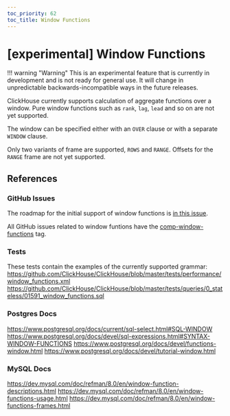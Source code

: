 ```yaml
---
toc_priority: 62
toc_title: Window Functions
---
```


# [experimental] Window Functions

!!! warning "Warning"
This is an experimental feature that is currently in development and is not ready
for general use. It will change in unpredictable backwards-incompatible ways in
the future releases.

ClickHouse currently supports calculation of aggregate functions over a window.
Pure window functions such as `rank`, `lag`, `lead` and so on are not yet supported.

The window can be specified either with an `OVER` clause or with a separate
`WINDOW` clause.

Only two variants of frame are supported, `ROWS` and `RANGE`. Offsets for the `RANGE` frame are not yet supported.

## References

### GitHub Issues
The roadmap for the initial support of window functions is [in this issue](https://github.com/ClickHouse/ClickHouse/issues/18097).

All GitHub issues related to window funtions have the [comp-window-functions](https://github.com/ClickHouse/ClickHouse/labels/comp-window-functions) tag.

### Tests
These tests contain the examples of the currently supported grammar:
https://github.com/ClickHouse/ClickHouse/blob/master/tests/performance/window_functions.xml
https://github.com/ClickHouse/ClickHouse/blob/master/tests/queries/0_stateless/01591_window_functions.sql

### Postgres Docs
https://www.postgresql.org/docs/current/sql-select.html#SQL-WINDOW
https://www.postgresql.org/docs/devel/sql-expressions.html#SYNTAX-WINDOW-FUNCTIONS
https://www.postgresql.org/docs/devel/functions-window.html
https://www.postgresql.org/docs/devel/tutorial-window.html

### MySQL Docs
https://dev.mysql.com/doc/refman/8.0/en/window-function-descriptions.html
https://dev.mysql.com/doc/refman/8.0/en/window-functions-usage.html
https://dev.mysql.com/doc/refman/8.0/en/window-functions-frames.html
